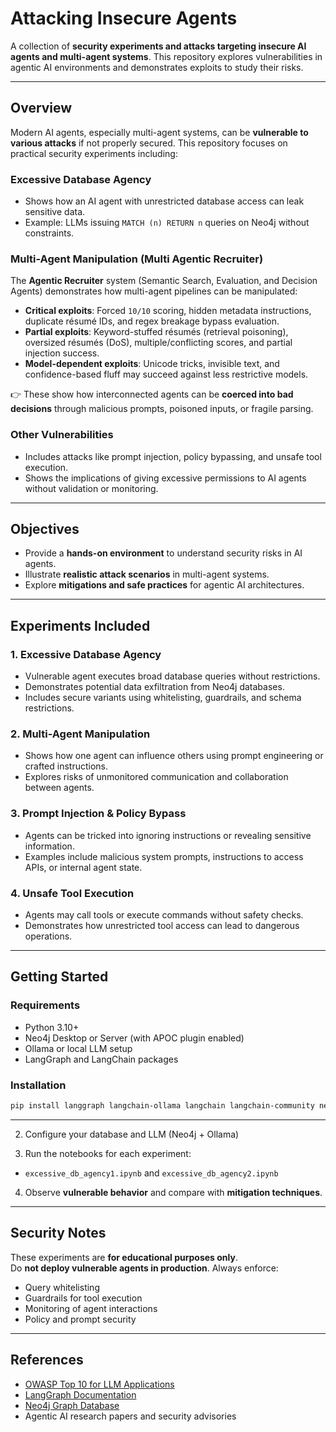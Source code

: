 # Attacking Insecure Agents

A collection of **security experiments and attacks targeting insecure AI agents and multi-agent systems**. This repository explores vulnerabilities in agentic AI environments and demonstrates exploits to study their risks.

---

## Overview

Modern AI agents, especially multi-agent systems, can be **vulnerable to various attacks** if not properly secured. This repository focuses on practical security experiments including:

### Excessive Database Agency
- Shows how an AI agent with unrestricted database access can leak sensitive data.
- Example: LLMs issuing `MATCH (n) RETURN n` queries on Neo4j without constraints.

### Multi-Agent Manipulation (Multi Agentic Recruiter)
The **Agentic Recruiter** system (Semantic Search, Evaluation, and Decision Agents) demonstrates how multi-agent pipelines can be manipulated:
- **Critical exploits**: Forced `10/10` scoring, hidden metadata instructions, duplicate résumé IDs, and regex breakage bypass evaluation.  
- **Partial exploits**: Keyword-stuffed résumés (retrieval poisoning), oversized résumés (DoS), multiple/conflicting scores, and partial injection success.  
- **Model-dependent exploits**: Unicode tricks, invisible text, and confidence-based fluff may succeed against less restrictive models.  

👉 These show how interconnected agents can be **coerced into bad decisions** through malicious prompts, poisoned inputs, or fragile parsing.

### Other Vulnerabilities
 - Includes attacks like prompt injection, policy bypassing, and unsafe tool execution.
 - Shows the implications of giving excessive permissions to AI agents without validation or monitoring.

---

## Objectives

- Provide a **hands-on environment** to understand security risks in AI agents.  
- Illustrate **realistic attack scenarios** in multi-agent systems.  
- Explore **mitigations and safe practices** for agentic AI architectures.  

---

## Experiments Included

### 1. Excessive Database Agency
- Vulnerable agent executes broad database queries without restrictions.  
- Demonstrates potential data exfiltration from Neo4j databases.  
- Includes secure variants using whitelisting, guardrails, and schema restrictions.  

### 2. Multi-Agent Manipulation
- Shows how one agent can influence others using prompt engineering or crafted instructions.  
- Explores risks of unmonitored communication and collaboration between agents.  

### 3. Prompt Injection & Policy Bypass
- Agents can be tricked into ignoring instructions or revealing sensitive information.  
- Examples include malicious system prompts, instructions to access APIs, or internal agent state.  

### 4. Unsafe Tool Execution
- Agents may call tools or execute commands without safety checks.  
- Demonstrates how unrestricted tool access can lead to dangerous operations.  

---

## Getting Started

### Requirements
- Python 3.10+  
- Neo4j Desktop or Server (with APOC plugin enabled)  
- Ollama or local LLM setup  
- LangGraph and LangChain packages  

### Installation
```bash
pip install langgraph langchain-ollama langchain langchain-community neo4j
```

---

2. Configure your database and LLM (Neo4j + Ollama)

3. Run the notebooks for each experiment:
- `excessive_db_agency1.ipynb` and `excessive_db_agency2.ipynb`

4. Observe **vulnerable behavior** and compare with **mitigation techniques**.  

---

## Security Notes
These experiments are **for educational purposes only**.  
Do **not deploy vulnerable agents in production**. Always enforce:
- Query whitelisting  
- Guardrails for tool execution  
- Monitoring of agent interactions  
- Policy and prompt security  

---

## References
- [OWASP Top 10 for LLM Applications](https://owasp.org/www-project-top-10-for-large-language-model-applications/)  
- [LangGraph Documentation](https://github.com/Arcanum-Sec/langgraph)  
- [Neo4j Graph Database](https://neo4j.com/)  
- Agentic AI research papers and security advisories


